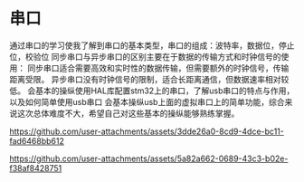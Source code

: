 # 串口
通过串口的学习使我了解到串口的基本类型，串口的组成：波特率，数据位，停止位，校验位
同步串口与异步串口的区别主要在于数据的传输方式和时钟信号的使用：
同步串口适合需要高效和实时性的数据传输，但需要额外的时钟信号，传输距离受限。
异步串口没有时钟信号的限制，适合长距离通信，但数据速率相对较低。
会基本的操纵使用HAL库配置stm32上的串口，了解usb串口的特点与作用，以及如何简单使用usb串口
会基本操纵usb上面的虚拟串口上的简单功能，综合来说这次总体难度不大，希望自己对这些基本的操纵能够熟练掌握。


https://github.com/user-attachments/assets/3dde26a0-8cd9-4dce-bc11-fad6468bb612



https://github.com/user-attachments/assets/5a82a662-0689-43c3-b02e-f38af8428751

